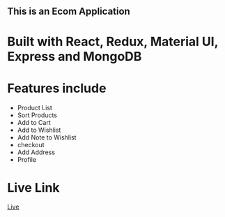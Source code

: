 ## This is an Ecom Application

# Built with React, Redux, Material UI, Express and MongoDB

# Features include

- Product List
- Sort Products
- Add to Cart
- Add to Wishlist
- Add Note to Wishlist
- checkout
- Add Address
- Profile

# Live Link

[Live](https://oj-store.netlify.app/login)
